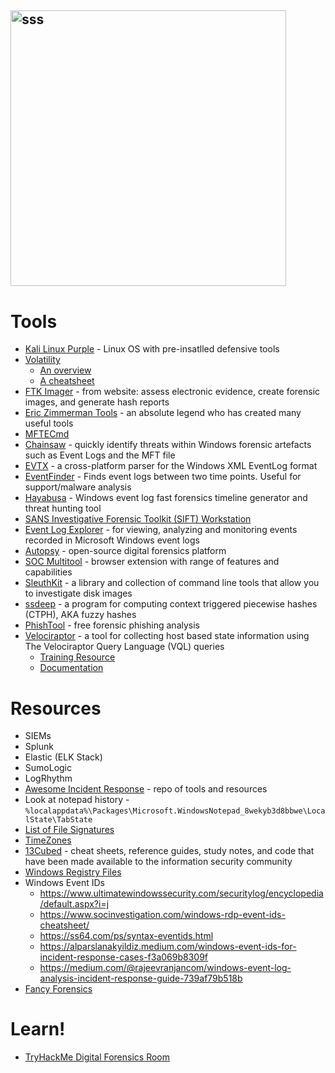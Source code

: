 ## <img width="441" alt="sss" src="placeholder" />

# Tools

- [Kali Linux Purple](https://www.kali.org/blog/kali-linux-2023-1-release/#kali-purple) - Linux OS with pre-insatlled defensive tools
- [Volatility](https://www.volatilityfoundation.org/releases)
  - [An overview](https://www.osforensics.com/tools/volatility-workbench.html)
  - [A cheatsheet](https://blog.onfvp.com/post/volatility-cheatsheet/)
- [FTK Imager](https://www.exterro.com/ftk-product-downloads/ftk-imager-version-4-7-1) - from website: assess electronic evidence, create forensic images, and generate hash reports
- [Eric Zimmerman Tools](https://ericzimmerman.github.io/#!index.md) - an absolute legend who has created many useful tools
- [MFTECmd](https://malware.news/t/introducing-mftecmd/20929)
- [Chainsaw](https://github.com/WithSecureLabs/chainsaw) - quickly identify threats within Windows forensic artefacts such as Event Logs and the MFT file
- [EVTX](https://github.com/omerbenamram/evtx) - a cross-platform parser for the Windows XML EventLog format
- [EventFinder](https://github.com/BeanBagKing/EventFinder2) - Finds event logs between two time points. Useful for support/malware analysis
- [Hayabusa](https://github.com/Yamato-Security/hayabusa) - Windows event log fast forensics timeline generator and threat hunting tool
- [SANS Investigative Forensic Toolkit (SIFT) Workstation](https://www.sans.org/tools/sift-workstation/)
- [Event Log Explorer](https://eventlogxp.com/) - for viewing, analyzing and monitoring events recorded in Microsoft Windows event logs
- [Autopsy](https://www.autopsy.com/) - open-source digital forensics platform
- [SOC Multitool](https://github.com/zdhenard42/SOC-Multitool) - browser extension with range of features and capabilities
- [SleuthKit](https://www.sleuthkit.org/sleuthkit/index.php) - a library and collection of command line tools that allow you to investigate disk images
- [ssdeep](https://ssdeep-project.github.io/ssdeep/index.html) - a program for computing context triggered piecewise hashes (CTPH), AKA fuzzy hashes
- [PhishTool](https://www.phishtool.com/) - free forensic phishing analysis
- [Velociraptor](https://github.com/Velocidex/velociraptor/) - a tool for collecting host based state information using The Velociraptor Query Language (VQL) queries
  - [Training Resource](https://docs.velociraptor.app/training/)
  - [Documentation](https://docs.velociraptor.app/docs/)

# Resources

- SIEMs
- Splunk
- Elastic (ELK Stack)
- SumoLogic
- LogRhythm
- [Awesome Incident Response](https://github.com/meirwah/awesome-incident-response) - repo of tools and resources
- Look at notepad history - `%localappdata%\Packages\Microsoft.WindowsNotepad_8wekyb3d8bbwe\LocalState\TabState`
- [List of File Signatures](https://en.wikipedia.org/wiki/List_of_file_signatures)
- [TimeZones](https://github.com/dbak5/BeginnerCybersecurityGuides/blob/main/TimeZones.md)
- [13Cubed](https://training.13cubed.com/downloads) - cheat sheets, reference guides, study notes, and code that have been made available to the information security community
- [Windows Registry Files](https://github.com/dbak5/BeginnerCybersecurityGuides/blob/main/WindowsRegistry.md)
- Windows Event IDs
  - https://www.ultimatewindowssecurity.com/securitylog/encyclopedia/default.aspx?i=j
  - https://www.socinvestigation.com/windows-rdp-event-ids-cheatsheet/
  - https://ss64.com/ps/syntax-eventids.html
  - https://alparslanakyildiz.medium.com/windows-event-ids-for-incident-response-cases-f3a069b8309f
  - https://medium.com/@rajeevranjancom/windows-event-log-analysis-incident-response-guide-739af79b518b
- [Fancy Forensics](https://www.fancy4n6.com/docs/shanna-daly/as-seen-on/)

# Learn!

- [TryHackMe Digital Forensics Room](https://tryhackme.com/module/digital-forensics-and-incident-response)
